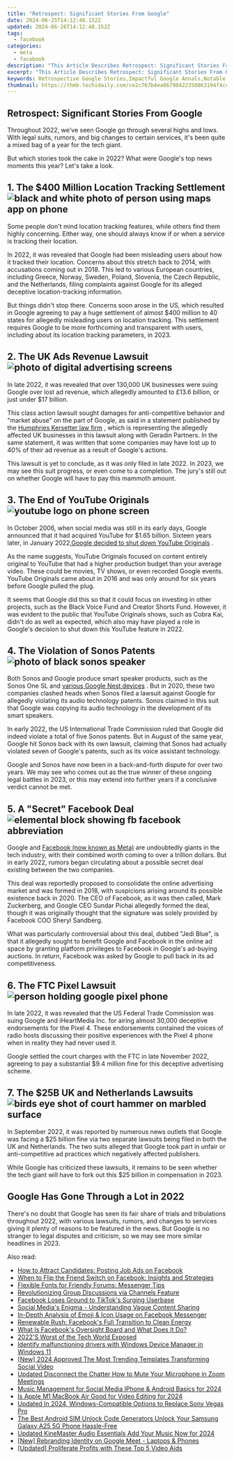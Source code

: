 ```yaml
---
title: "Retrospect: Significant Stories From Google"
date: 2024-06-25T14:12:48.152Z
updated: 2024-06-26T14:12:48.152Z
tags:
  - facebook
categories:
  - meta
  - facebook
description: "This Article Describes Retrospect: Significant Stories From Google"
excerpt: "This Article Describes Retrospect: Significant Stories From Google"
keywords: Retrospective Google Stories,Impactful Google Annals,Notable Google Chronicles,Key Google Events Past,Major Google History,Important Google Narratives,Essential Google Moments
thumbnail: https://thmb.techidaily.com/ce2c767b4ea66790422350863194f4cca1e1e1f1b31e78a51ee237f509439d21.jpg
---
```


## Retrospect: Significant Stories From Google

 Throughout 2022, we've seen Google go through several highs and lows. With legal suits, rumors, and big changes to certain services, it's been quite a mixed bag of a year for the tech giant.

 But which stories took the cake in 2022? What were Google's top news moments this year? Let's take a look.

## 1\. The $400 Million Location Tracking Settlement ![black and white photo of person using maps app on phone](https://static1.makeuseofimages.com/wordpress/wp-content/uploads/2022/12/black-white-maps.jpg)

 Some people don't mind location tracking features, while others find them highly concerning. Either way, one should always know if or when a service is tracking their location.

 In 2022, it was revealed that Google had been misleading users about how it tracked their location. Concerns about this stretch back to 2014, with accusations coming out in 2018\. This led to various European countries, including Greece, Norway, Sweden, Poland, Slovenia, the Czech Republic, and the Netherlands, filing complaints against Google for its alleged deceptive location-tracking information.

 But things didn't stop there. Concerns soon arose in the US, which resulted in Google agreeing to pay a huge settlement of almost $400 million to 40 states for allegedly misleading users on location tracking. This settlement requires Google to be more forthcoming and transparent with users, including about its location tracking parameters, in 2023.

## 2\. The UK Ads Revenue Lawsuit ![photo of digital advertising screens](https://static1.makeuseofimages.com/wordpress/wp-content/uploads/2022/12/billboard-ads-digital.jpg)

 In late 2022, it was revealed that over 130,000 UK businesses were suing Google over lost ad revenue, which allegedly amounted to £13.6 billion, or just under $17 billion.

 This class action lawsuit sought damages for anti-competitive behavior and "market abuse" on the part of Google, as said in a statement published by the [Humphries Kersetter law firm](https://www.humphrieskerstetter.com/news/) , which is representing the allegedly affected UK businesses in this lawsuit along with Geradin Partners. In the same statement, it was written that some companies may have lost up to 40% of their ad revenue as a result of Google's actions.

 This lawsuit is yet to conclude, as it was only filed in late 2022\. In 2023, we may see this suit progress, or even come to a completion. The jury's still out on whether Google will have to pay this mammoth amount.

## 3\. The End of YouTube Originals ![youtube logo on phone screen](https://static1.makeuseofimages.com/wordpress/wp-content/uploads/2022/12/utube-phone-1.jpg)

 In October 2006, when social media was still in its early days, Google announced that it had acquired YouTube for $1.65 billion. Sixteen years later, in January 2022,[Google decided to shut down YouTube Originals](https://www.makeuseof.com/why-google-killed-youtube-originals/) .

 As the name suggests, YouTube Originals focused on content entirely original to YouTube that had a higher production budget than your average video. These could be movies, TV shows, or even recorded Google events. YouTube Originals came about in 2016 and was only around for six years before Google pulled the plug.

 It seems that Google did this so that it could focus on investing in other projects, such as the Black Voice Fund and Creator Shorts Fund. However, it was evident to the public that YouTube Originals shows, such as Cobra Kai, didn't do as well as expected, which also may have played a role in Google's decision to shut down this YouTube feature in 2022.

## 4\. The Violation of Sonos Patents ![photo of black sonos speaker](https://static1.makeuseofimages.com/wordpress/wp-content/uploads/2022/12/speaker-sonos-1-1.jpg)

 Both Sonos and Google produce smart speaker products, such as the Sonos One SL and [various Google Nest devices](https://www.makeuseof.com/google-nest-device-comparison/) . But in 2020, these two companies clashed heads when Sonos filed a lawsuit against Google for allegedly violating its audio technology patents. Sonos claimed in this suit that Google was copying its audio technology in the development of its smart speakers.

 In early 2022, the US International Trade Commission ruled that Google did indeed violate a total of five Sonos patents. But in August of the same year, Google hit Sonos back with its own lawsuit, claiming that Sonos had actually violated seven of Google's patents, such as its voice assistant technology.

 Google and Sonos have now been in a back-and-forth dispute for over two years. We may see who comes out as the true winner of these ongoing legal battles in 2023, or this may extend into further years if a conclusive verdict cannot be met.

## 5\. A "Secret" Facebook Deal ![elemental block showing fb facebook abbreviation](https://static1.makeuseofimages.com/wordpress/wp-content/uploads/2022/12/fb-block-1.jpg)

 Google and [Facebook (now known as Meta)](https://www.makeuseof.com/facebook-announced-meta-its-new-brand/) are undoubtedly giants in the tech industry, with their combined worth coming to over a trillion dollars. But in early 2022, rumors began circulating about a possible secret deal existing between the two companies.

 This deal was reportedly proposed to consolidate the online advertising market and was formed in 2018, with suspicions arising around its possible existence back in 2020\. The CEO of Facebook, as it was then called, Mark Zuckerberg, and Google CEO Sundar Pichai allegedly formed the deal, though it was originally thought that the signature was solely provided by Facebook COO Sheryl Sandberg.

 What was particularly controversial about this deal, dubbed "Jedi Blue", is that it allegedly sought to benefit Google and Facebook in the online ad space by granting platform privileges to Facebook in Google's ad-buying auctions. In return, Facebook was asked by Google to pull back in its ad competitiveness.

## 6\. The FTC Pixel Lawsuit ![person holding google pixel phone](https://static1.makeuseofimages.com/wordpress/wp-content/uploads/2022/12/google-pixel-phone.jpg)

 In late 2022, it was revealed that the US Federal Trade Commission was suing Google and iHeartMedia Inc. for airing almost 30,000 deceptive endorsements for the Pixel 4\. These endorsements contained the voices of radio hosts discussing their positive experiences with the Pixel 4 phone when in reality they had never used it.

 Google settled the court charges with the FTC in late November 2022, agreeing to pay a substantial $9.4 million fine for this deceptive advertising scheme.

## 7\. The $25B UK and Netherlands Lawsuits ![birds eye shot of court hammer on marbled surface](https://static1.makeuseofimages.com/wordpress/wp-content/uploads/2022/12/court-hammer-1.jpg)

 In September 2022, it was reported by numerous news outlets that Google was facing a $25 billion fine via two separate lawsuits being filed in both the UK and Netherlands. The two suits alleged that Google took part in unfair or anti-competitive ad practices which negatively affected publishers.

 While Google has criticized these lawsuits, it remains to be seen whether the tech giant will have to fork out this $25 billion in compensation in 2023.

## Google Has Gone Through a Lot in 2022

 There's no doubt that Google has seen its fair share of trials and tribulations throughout 2022, with various lawsuits, rumors, and changes to services giving it plenty of reasons to be featured in the news. But Google is no stranger to legal disputes and criticism, so we may see more similar headlines in 2023.


<ins class="adsbygoogle"
     style="display:block"
     data-ad-format="autorelaxed"
     data-ad-client="ca-pub-7571918770474297"
     data-ad-slot="1223367746"></ins>



<ins class="adsbygoogle"
     style="display:block"
     data-ad-client="ca-pub-7571918770474297"
     data-ad-slot="8358498916"
     data-ad-format="auto"
     data-full-width-responsive="true"></ins>

<span class="atpl-alsoreadstyle">Also read:</span>
<div><ul>
<li><a href="https://facebook.techidaily.com/how-to-attract-candidates-posting-job-ads-on-facebook/"><u>How to Attract Candidates: Posting Job Ads on Facebook</u></a></li>
<li><a href="https://facebook.techidaily.com/when-to-flip-the-friend-switch-on-facebook-insights-and-strategies/"><u>When to Flip the Friend Switch on Facebook: Insights and Strategies</u></a></li>
<li><a href="https://facebook.techidaily.com/flexible-fonts-for-friendly-forums-messenger-tips/"><u>Flexible Fonts for Friendly Forums: Messenger Tips</u></a></li>
<li><a href="https://facebook.techidaily.com/revolutionizing-group-discussions-via-channels-feature/"><u>Revolutionizing Group Discussions via Channels Feature</u></a></li>
<li><a href="https://facebook.techidaily.com/facebook-loses-ground-to-tiktoks-surging-userbase/"><u>Facebook Loses Ground to TikTok's Surging Userbase</u></a></li>
<li><a href="https://facebook.techidaily.com/social-medias-enigma-understanding-vague-content-sharing/"><u>Social Media's Enigma - Understanding Vague Content Sharing</u></a></li>
<li><a href="https://facebook.techidaily.com/in-depth-analysis-of-emoji-and-icon-usage-on-facebook-messenger/"><u>In-Depth Analysis of Emoji & Icon Usage on Facebook Messenger</u></a></li>
<li><a href="https://facebook.techidaily.com/renewable-rush-facebooks-full-transition-to-clean-energy/"><u>Renewable Rush: Facebook's Full Transition to Clean Energy</u></a></li>
<li><a href="https://facebook.techidaily.com/what-is-facebooks-oversight-board-and-what-does-it-do/"><u>What Is Facebook's Oversight Board and What Does It Do?</u></a></li>
<li><a href="https://facebook.techidaily.com/2022s-worst-of-the-tech-world-exposed/"><u>2022'S Worst of the Tech World Exposed</u></a></li>
<li><a href="https://review-topics.techidaily.com/identify-malfunctioning-drivers-with-windows-device-manager-in-windows-11-by-drivereasy-guide/"><u>Identify malfunctioning drivers with Windows Device Manager in Windows 11</u></a></li>
<li><a href="https://instagram-videos.techidaily.com/new-2024-approved-the-most-trending-templates-transforming-social-video/"><u>[New] 2024 Approved  The Most Trending Templates Transforming Social Video</u></a></li>
<li><a href="https://audio-editing.techidaily.com/updated-disconnect-the-chatter-how-to-mute-your-microphone-in-zoom-meetings/"><u>Updated Disconnect the Chatter How to Mute Your Microphone in Zoom Meetings</u></a></li>
<li><a href="https://facebook-videos.techidaily.com/music-management-for-social-media-iphone-and-android-basics-for-2024/"><u>Music Management for Social Media  IPhone & Android Basics for 2024</u></a></li>
<li><a href="https://extra-skills.techidaily.com/is-apple-m1-macbook-air-good-for-video-editing-for-2024/"><u>Is Apple M1 MacBook Air Good for Video Editing for 2024</u></a></li>
<li><a href="https://smart-video-editing.techidaily.com/updated-in-2024-windows-compatible-options-to-replace-sony-vegas-pro/"><u>Updated In 2024, Windows-Compatible Options to Replace Sony Vegas Pro</u></a></li>
<li><a href="https://sim-unlock.techidaily.com/the-best-android-sim-unlock-code-generators-unlock-your-samsung-galaxy-a25-5g-phone-hassle-free-by-drfone-android/"><u>The Best Android SIM Unlock Code Generators Unlock Your Samsung Galaxy A25 5G Phone Hassle-Free</u></a></li>
<li><a href="https://sound-optimizing.techidaily.com/updated-kinemaster-audio-essentials-add-your-music-now-for-2024/"><u>Updated KineMaster Audio Essentials Add Your Music Now for 2024</u></a></li>
<li><a href="https://screen-capture.techidaily.com/new-rebranding-identity-on-google-meet-laptops-and-phones/"><u>[New] Rebranding Identity on Google Meet - Laptops & Phones</u></a></li>
<li><a href="https://extra-approaches.techidaily.com/updated-proliferate-profits-with-these-top-5-video-aids/"><u>[Updated] Proliferate Profits with These Top 5 Video Aids</u></a></li>
</ul></div>
